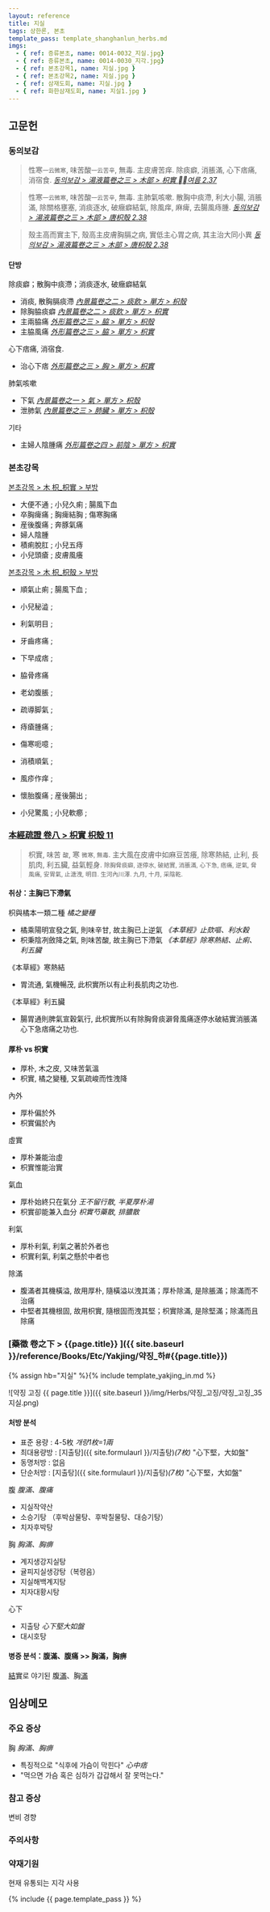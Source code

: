 ```yaml
---
layout: reference
title: 지실
tags: 상한론, 본초
template_pass: template_shanghanlun_herbs.md
imgs:
  - { ref: 증류본초, name: 0014-0032_지실.jpg}
  - { ref: 증류본초, name: 0014-0030_지각.jpg}
  - { ref: 본초강목1, name: 지실.jpg }
  - { ref: 본초강목2, name: 지실.jpg }
  - { ref: 삼재도회, name: 지실.jpg }
  - { ref: 화한삼재도회, name: 지실1.jpg }
---
```


## 고문헌

### 동의보감

> 性寒<small>一云微寒</small>, 味苦酸<small>一云苦辛</small>, 無毒. 主皮膚苦痒. 除痰癖, 消脹滿, 心下痞痛, 消宿食. _[동의보감 > 湯液篇卷之三 > 木部 >  枳實 여름 2.37](https://mediclassics.kr/books/8/volume/22/#content_972)_

> 性寒<small>一云微寒</small>, 味苦酸<small>一云苦辛</small>, 無毒. 主肺氣咳嗽. 散胸中痰滯, 利大小腸, 消脹滿, 除關格壅塞, 消痰逐水, 破癥癖結氣, 除風痒, 麻痺, 去腸風痔腫. _[동의보감 > 湯液篇卷之三 > 木部 > 唐枳殼 2.38](https://mediclassics.kr/books/8/volume/22/#content_984)_

> 殼主高而實主下, 殼高主皮膚胸膈之病, 實低主心胃之病, 其主治大同小異  _[동의보감 > 湯液篇卷之三 > 木部 > 唐枳殼 2.38](https://mediclassics.kr/books/8/volume/22/#content_986)_

#### 단방

除痰癖；散胸中痰滯；消痰逐水, 破癥癖結氣
* 消痰, 散胸膈痰滯 _[內景篇卷之二 > 痰飮 > 單方 > 枳殼](https://mediclassics.kr/books/8/volume/2#content_1388)_
* 除胸脇痰癖 _[內景篇卷之二 > 痰飮 > 單方 > 枳實](https://mediclassics.kr/books/8/volume/2#content_1385)_
* 主兩脇痛 _[外形篇卷之三 > 脇 > 單方 > 枳殼](https://mediclassics.kr/books/8/volume/7#content_1160)_
* 主脇風痛 _[外形篇卷之三 > 脇 > 單方 > 枳實](https://mediclassics.kr/books/8/volume/7#content_1158)_

心下痞痛, 消宿食.
* 治心下痞 _[外形篇卷之三 > 胸 > 單方 > 枳實](https://mediclassics.kr/books/8/volume/7#content_417)_

肺氣咳嗽
* 下氣 _[內景篇卷之一 > 氣 > 單方 > 枳殼](https://mediclassics.kr/books/8/volume/1#content_826)_
* 泄肺氣 _[內景篇卷之三 > 肺臟 > 單方 > 枳殼](https://mediclassics.kr/books/8/volume/3#content_534)_

기타
* 主婦人陰腫痛 _[外形篇卷之四 > 前陰 > 單方 > 枳實](https://mediclassics.kr/books/8/volume/8#content_969)_


### 본초강목

[본초강목 > 木	枳_枳實 > 부방]()

* 大便不通 ; 小兒久痢 ; 腸風下血
* 卒胸痺痛 ; 胸痺結胸 ; 傷寒胸痛
* 産後腹痛 ; 奔豚氣痛
* 婦人陰腫
* 積痢脫肛 ; 小兒五痔
* 小兒頭瘡 ; 皮膚風癢

[본초강목 > 木	枳_枳殼 > 부방]()

* 順氣止痢 ; 腸風下血 ;
* 小兒秘澁 ;

* 利氣明目 ;
* 牙齒疼痛 ;
* 下早成痞 ;
* 脇骨疼痛
* 老幼腹脹 ;
* 疏導脚氣 ;
* 痔瘡腫痛 ;

* 傷寒呃噫 ;
* 消積順氣 ;
* 風疹作痒 ;

* 懷胎腹痛 ; 産後腸出 ;
* 小兒驚風 ; 小兒軟癤 ;



### [本經疏證 卷八 > 枳實 枳殼 11](https://mediclassics.kr/books/154/volume/8/#content_78)

> 枳實, 味苦 <small>酸</small>, 寒 <small>微寒, 無毒</small>. 主大風在皮膚中如麻豆苦癢, 除寒熱結, 止利, 長肌肉, 利五臟, 益氣輕身. <small>除胸脅痰癖, 逐停水, 破結實, 消脹滿, 心下急, 痞痛, 逆氣, 脅風痛, 安胃氣, 止溏洩, 明目. 生河內川澤. 九月, 十月, 采陰乾.</small>

#### 취상：主胸已下滯氣

枳與橘本一類二種 _橘之變種_
* 橘乘陽明宣發之氣, 則味辛甘, 故主胸已上逆氣 _《本草經》止欬嘔、利水穀_
* 枳秉陰冽斂降之氣, 則味苦酸, 故主胸已下滯氣 _《本草經》除寒熱結、止痢、利五臟_

《本草經》寒熱結
* 胃流通, 氣機暢茂, 此枳實所以有止利長肌肉之功也.

《本草經》利五臟
* 腸胃通則脾氣宣穀氣行, 此枳實所以有除胸脅痰澼脅風痛逐停水破結實消脹滿心下急痞痛之功也.

#### 厚朴 vs 枳實

* 厚朴, 木之皮, 又味苦氣溫
* 枳實, 橘之變種, 又氣疏峻而性洩降

內外
* 厚朴偏於外
* 枳實偏於內

虛實
* 厚朴兼能治虛
* 枳實惟能治實

氣血
* 厚朴始終只在氣分 _王不留行散, 半夏厚朴湯_
* 枳實卻能兼入血分 _枳實芍藥散, 排膿散_

利氣
* 厚朴利氣, 利氣之著於外者也
* 枳實利氣, 利氣之懸於中者也

除滿
* 腹滿者其機橫溢, 故用厚朴, 隨橫溢以洩其滿；厚朴除滿, 是除脹滿；除滿而不治痛
* 中堅者其機根固, 故用枳實, 隨根固而洩其堅；枳實除滿, 是除堅滿；除滿而且除痛

### [藥徵 卷之下 > {{page.title}} ]({{ site.baseurl }}/reference/Books/Etc/Yakjing/약징_하#{{page.title}})

{% assign hb="지실" %}{% include template_yakjing_in.md %}

![약징 고징 {{ page.title }}]({{ site.baseurl }}/img/Herbs/약징_고징/약징_고징_35지실.png)

#### 처방 분석

* 표준 용량 : 4-5枚 _개량1枚=1兩_
* 최대용량방 : [지출탕]({{ site.formulaurl }}/지출탕)_(7枚)_ "心下堅，大如盤"
* 동명처방 : 없음
* 단순처방 : [지출탕]({{ site.formulaurl }}/지출탕)_(7枚)_ "心下堅，大如盤"


腹 _腹滿、腹痛_
* 지실작약산
* 소승기탕 （후박삼물탕、후박칠물탕、대승기탕）
* 치자후박탕

胸 _胸滿、胸痹_
* 계지생강지실탕
* 귤피지실생강탕（복령음）
* 지실해백계지탕
* 치자대황시탕

心下
* 지출탕 _心下堅大如盤_
* 대시호탕


#### 병증 분석：腹滿、腹痛 >> 胸滿，胸痹

[結]({{site.formulaurl}}/결)實로 야기된 腹[滿]({{site.formulaurl}}/만)、胸[滿]({{site.formulaurl}}/만)




## 임상메모


### 주요 증상

胸 _胸滿、胸痹_
* 특징적으로 "식후에 가슴이 막힌다" _心中痞_
* "먹으면 가슴 혹은 심하가 갑갑해서 잘 못먹는다."

### 참고 증상

변비 경향

### 주의사항

### 약재기원

현재 유통되는 지각 사용

{% include {{ page.template_pass }} %}
